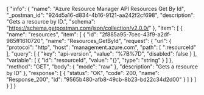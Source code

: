 {
  "info": {
    "name": "Azure Resource Manager API Resources Get By Id",
    "_postman_id": "924d5a16-d834-4b16-9121-aa242f2cf698",
    "description": "Gets a resource by ID.",
    "schema": "https://schema.getpostman.com/json/collection/v2.0.0/"
  },
  "item": [
    {
      "name": "resources",
      "item": [
        {
          "id": "2f885a95-7cec-43f9-a2df-985ff1610720",
          "name": "Resources_GetById",
          "request": {
            "url": {
              "protocol": "http",
              "host": "management.azure.com",
              "path": [
                ":resourceId"
              ],
              "query": [
                {
                  "key": "api-version",
                  "value": "%7B%7D",
                  "disabled": false
                }
              ],
              "variable": [
                {
                  "id": "resourceId",
                  "value": "{}",
                  "type": "string"
                }
              ]
            },
            "method": "GET",
            "body": {
              "mode": "raw"
            },
            "description": "Gets a resource by ID"
          },
          "response": [
            {
              "status": "OK",
              "code": 200,
              "name": "Response_200",
              "id": "9565b480-afb8-49cb-8b23-bd22c34d2d00"
            }
          ]
        }
      ]
    }
  ]
}